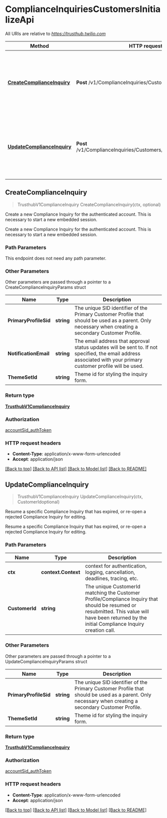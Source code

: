 # ComplianceInquiriesCustomersInitializeApi

All URIs are relative to *https://trusthub.twilio.com*

Method | HTTP request | Description
------------- | ------------- | -------------
[**CreateComplianceInquiry**](ComplianceInquiriesCustomersInitializeApi.md#CreateComplianceInquiry) | **Post** /v1/ComplianceInquiries/Customers/Initialize | Create a new Compliance Inquiry for the authenticated account. This is necessary to start a new embedded session.
[**UpdateComplianceInquiry**](ComplianceInquiriesCustomersInitializeApi.md#UpdateComplianceInquiry) | **Post** /v1/ComplianceInquiries/Customers/{CustomerId}/Initialize | Resume a specific Compliance Inquiry that has expired, or re-open a rejected Compliance Inquiry for editing.



## CreateComplianceInquiry

> TrusthubV1ComplianceInquiry CreateComplianceInquiry(ctx, optional)

Create a new Compliance Inquiry for the authenticated account. This is necessary to start a new embedded session.

Create a new Compliance Inquiry for the authenticated account. This is necessary to start a new embedded session.

### Path Parameters

This endpoint does not need any path parameter.

### Other Parameters

Other parameters are passed through a pointer to a CreateComplianceInquiryParams struct


Name | Type | Description
------------- | ------------- | -------------
**PrimaryProfileSid** | **string** | The unique SID identifier of the Primary Customer Profile that should be used as a parent. Only necessary when creating a secondary Customer Profile.
**NotificationEmail** | **string** | The email address that approval status updates will be sent to. If not specified, the email address associated with your primary customer profile will be used.
**ThemeSetId** | **string** | Theme id for styling the inquiry form.

### Return type

[**TrusthubV1ComplianceInquiry**](TrusthubV1ComplianceInquiry.md)

### Authorization

[accountSid_authToken](../README.md#accountSid_authToken)

### HTTP request headers

- **Content-Type**: application/x-www-form-urlencoded
- **Accept**: application/json

[[Back to top]](#) [[Back to API list]](../README.md#documentation-for-api-endpoints)
[[Back to Model list]](../README.md#documentation-for-models)
[[Back to README]](../README.md)


## UpdateComplianceInquiry

> TrusthubV1ComplianceInquiry UpdateComplianceInquiry(ctx, CustomerIdoptional)

Resume a specific Compliance Inquiry that has expired, or re-open a rejected Compliance Inquiry for editing.

Resume a specific Compliance Inquiry that has expired, or re-open a rejected Compliance Inquiry for editing.

### Path Parameters


Name | Type | Description
------------- | ------------- | -------------
**ctx** | **context.Context** | context for authentication, logging, cancellation, deadlines, tracing, etc.
**CustomerId** | **string** | The unique CustomerId matching the Customer Profile/Compliance Inquiry that should be resumed or resubmitted. This value will have been returned by the initial Compliance Inquiry creation call.

### Other Parameters

Other parameters are passed through a pointer to a UpdateComplianceInquiryParams struct


Name | Type | Description
------------- | ------------- | -------------
**PrimaryProfileSid** | **string** | The unique SID identifier of the Primary Customer Profile that should be used as a parent. Only necessary when creating a secondary Customer Profile.
**ThemeSetId** | **string** | Theme id for styling the inquiry form.

### Return type

[**TrusthubV1ComplianceInquiry**](TrusthubV1ComplianceInquiry.md)

### Authorization

[accountSid_authToken](../README.md#accountSid_authToken)

### HTTP request headers

- **Content-Type**: application/x-www-form-urlencoded
- **Accept**: application/json

[[Back to top]](#) [[Back to API list]](../README.md#documentation-for-api-endpoints)
[[Back to Model list]](../README.md#documentation-for-models)
[[Back to README]](../README.md)

